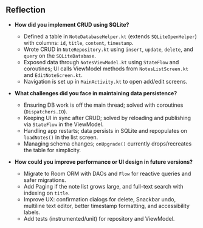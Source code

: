 ## Reflection
- **How did you implement CRUD using SQLite?**
  - Defined a table in `NoteDatabaseHelper.kt` (extends `SQLiteOpenHelper`) with columns: `id`, `title`, `content`, `timestamp`.
  - Wrote CRUD in `NoteRepository.kt` using `insert`, `update`, `delete`, and `query` on the `SQLiteDatabase`.
  - Exposed data through `NotesViewModel.kt` using `StateFlow` and coroutines; UI calls ViewModel methods from `NotesListScreen.kt` and `EditNoteScreen.kt`.
  - Navigation is set up in `MainActivity.kt` to open add/edit screens.

- **What challenges did you face in maintaining data persistence?**
  - Ensuring DB work is off the main thread; solved with coroutines (`Dispatchers.IO`).
  - Keeping UI in sync after CRUD; solved by reloading and publishing via `StateFlow` in the ViewModel.
  - Handling app restarts; data persists in SQLite and repopulates on `loadNotes()` in the list screen.
  - Managing schema changes; `onUpgrade()` currently drops/recreates the table for simplicity.

- **How could you improve performance or UI design in future versions?**
  - Migrate to Room ORM with DAOs and `Flow` for reactive queries and safer migrations.
  - Add Paging if the note list grows large, and full-text search with indexing on `title`.
  - Improve UX: confirmation dialogs for delete, Snackbar undo, multiline text editor, better timestamp formatting, and accessibility labels.
  - Add tests (instrumented/unit) for repository and ViewModel.
